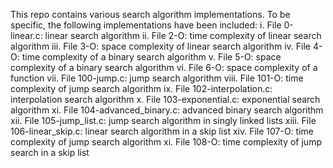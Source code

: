 This repo contains various search algorithm implementations.
To be specific, the following implementations have been included:
i. File 0-linear.c: linear search algorithm
ii. File 2-O: time complexity of linear search algorithm
iii. File 3-O: space complexity of linear search algorithm
iv. File 4-O: time complexity of a binary search algorithm
v. File 5-O: space complexity of a binary search algorithm
vi. File 6-O: space complexity of a function
vii. File 100-jump.c: jump search algorithm
viii. File 101-O: time complexity of jump search algorithm
ix. File 102-interpolation.c: interpolation search algorithm
x. File 103-exponential.c: exponential search algorithm
xi. File 104-advanced_binary.c: advanced binary search algorithm
xii. File 105-jump_list.c: jump search algorithm in singly linked lists
xiii. File 106-linear_skip.c: linear search algorithm in a skip list
xiv. File 107-O: time complexity of jump search algorithm
xi. File 108-O: time complexity of jump search in a skip list
